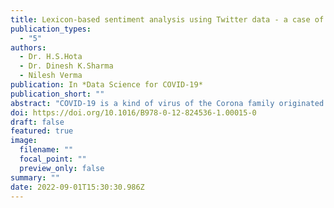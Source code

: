 ```yaml
---
title: Lexicon-based sentiment analysis using Twitter data - a case of COVID-19 outbreak in India and abroad
publication_types:
  - "5"
authors:
  - Dr. H.S.Hota
  - Dr. Dinesh K.Sharma
  - Nilesh Verma
publication: In *Data Science for COVID-19*
publication_short: ""
abstract: "COVID-19 is a kind of virus of the Corona family originated from Wuhan, China, and spread over more than 215 countries in the world, more than 2.3 lakhs people died, and more than 32 lakhs are affected globally till date and numbers are continuously increasing. Because of this global pandemic, citizens of the country are in a panic situation. Sentiment Analysis (SA) is a prominent field to analyze data available on social media. This research work explores SA using the Lexicon-based approach to analyze the sentiment of six different countries: India, the USA, Spain, Italy, France, and the UK. Data from March 15 to April 15, 2020 extracted from Twitter and used to identify sentiment as Negative, Neutral, or Positive using Lexicon-based and Valence Aware Dictionary for Sentiment Reasoning (VADER)-based approaches. Empirical results show that negativity exists in almost all the countries because of COVID-19. Out of six countries considered for the SA, the UK has the highest negativity of 23.03%, followed by France with 22.71%, the USA with 22.01%, and India is having negativity of 18.39% using Simple Lexicon-based approach. At the same time, it is 35.92% in France, 35.68% in the UK, and 35.38% in the USA, while India has the least negativity of 31.03% based on the VADER-based approach. Both approaches are almost producing negativity in the same order with slight variations. Furthermore, a comparative detail analysis of India has also been done based on Twitter data. The data collected before and after lockdown using a simple Lexicon-based approach, and it has been observed that negativity is increasing after lockdown and slightly decreased during lockdown 2.0. Overall implication of this research work is that however negativity exists but people are more positive toward panic situation because of COVID-19 and also fighting against COVID-19 with restrictions like lockdown, home isolation, quarantine, limited access of resources, etc."
doi: https://doi.org/10.1016/B978-0-12-824536-1.00015-0
draft: false
featured: true
image:
  filename: ""
  focal_point: ""
  preview_only: false
summary: ""
date: 2022-09-01T15:30:30.986Z
---
```


